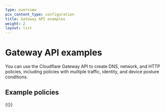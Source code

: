 ```yaml
---
type: overview
pcx_content_type: configuration
title: Gateway API examples
weight: 2
layout: list
---
```


# Gateway API examples

You can use the Cloudflare Gateway API to create DNS, network, and HTTP policies, including policies with multiple traffic, identity, and device posture conditions.

## Example policies

{{<list-examples directory="/cloudflare-one/api-terraform/gateway-api-examples/">}}
